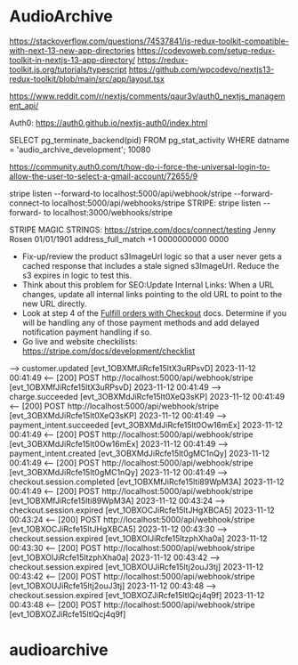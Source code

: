 # AudioArchive

https://stackoverflow.com/questions/74537841/is-redux-toolkit-compatible-with-next-13-new-app-directories
https://codevoweb.com/setup-redux-toolkit-in-nextjs-13-app-directory/
https://redux-toolkit.js.org/tutorials/typescript
https://github.com/wpcodevo/nextjs13-redux-toolkit/blob/main/src/app/layout.tsx


https://www.reddit.com/r/nextjs/comments/qaur3v/auth0_nextjs_management_api/


Auth0: https://auth0.github.io/nextjs-auth0/index.html

SELECT pg_terminate_backend(pid)
FROM pg_stat_activity
WHERE datname = 'audio_archive_development';
10080


https://community.auth0.com/t/how-do-i-force-the-universal-login-to-allow-the-user-to-select-a-gmail-account/72655/9


 stripe listen --forward-to localhost:5000/api/webhook/stripe --forward-connect-to localhost:5000/api/webhooks/stripe
STRIPE:
stripe listen --forward-
to localhost:3000/webhooks/stripe

STRIPE MAGIC STRINGS: https://stripe.com/docs/connect/testing
Jenny Rosen
01/01/1901
address_full_match
+1 0000000000
0000




<!-- TODO:  -->
 - Fix-up/review the product s3ImageUrl logic so that a user never gets a cached response that includes a stale signed s3ImageUrl. Reduce the s3 expires in logic to test this.
 - Think about this problem for SEO:Update Internal Links: When a URL changes, update all internal links pointing to the old URL to point to the new URL directly.
 - Look at step 4 of the [Fulfill orders with Checkout](https://stripe.com/docs/payments/checkout/fulfill-orders) docs. Determine if you will be handling any of those payment methods and add delayed notification payment handling if so.
 - Go live and website checkilists: https://stripe.com/docs/development/checklist


<!--  -->
 --> customer.updated [evt_1OBXMfJiRcfe15ltX3uRPsvD]
2023-11-12 00:41:49  <--  [200] POST http://localhost:5000/api/webhook/stripe [evt_1OBXMfJiRcfe15ltX3uRPsvD]
2023-11-12 00:41:49   --> charge.succeeded [evt_3OBXMdJiRcfe15lt0XeQ3sKP]
2023-11-12 00:41:49  <--  [200] POST http://localhost:5000/api/webhook/stripe [evt_3OBXMdJiRcfe15lt0XeQ3sKP]
2023-11-12 00:41:49   --> payment_intent.succeeded [evt_3OBXMdJiRcfe15lt0Ow16mEx]
2023-11-12 00:41:49  <--  [200] POST http://localhost:5000/api/webhook/stripe [evt_3OBXMdJiRcfe15lt0Ow16mEx]
2023-11-12 00:41:49   --> payment_intent.created [evt_3OBXMdJiRcfe15lt0gMC1nQy]
2023-11-12 00:41:49  <--  [200] POST http://localhost:5000/api/webhook/stripe [evt_3OBXMdJiRcfe15lt0gMC1nQy]
2023-11-12 00:41:49   --> checkout.session.completed [evt_1OBXMfJiRcfe15lti89WpM3A]
2023-11-12 00:41:49  <--  [200] POST http://localhost:5000/api/webhook/stripe [evt_1OBXMfJiRcfe15lti89WpM3A]
2023-11-12 00:43:24   --> checkout.session.expired [evt_1OBXOCJiRcfe15ltJHgXBCA5]
2023-11-12 00:43:24  <--  [200] POST http://localhost:5000/api/webhook/stripe [evt_1OBXOCJiRcfe15ltJHgXBCA5]
2023-11-12 00:43:30   --> checkout.session.expired [evt_1OBXOIJiRcfe15ltzphXha0a]
2023-11-12 00:43:30  <--  [200] POST http://localhost:5000/api/webhook/stripe [evt_1OBXOIJiRcfe15ltzphXha0a]
2023-11-12 00:43:42   --> checkout.session.expired [evt_1OBXOUJiRcfe15ltj2ouJ3tj]
2023-11-12 00:43:42  <--  [200] POST http://localhost:5000/api/webhook/stripe [evt_1OBXOUJiRcfe15ltj2ouJ3tj]
2023-11-12 00:43:48   --> checkout.session.expired [evt_1OBXOZJiRcfe15ltlQcj4q9f]
2023-11-12 00:43:48  <--  [200] POST http://localhost:5000/api/webhook/stripe [evt_1OBXOZJiRcfe15ltlQcj4q9f]
# audioarchive
